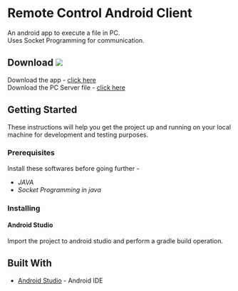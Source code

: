 # Remote Control Android Client
An android app to execute a file in PC.<br />
Uses Socket Programming for communication.<br />

## Download <img src="https://img.shields.io/badge/alfred-download-brightgreen.svg">
Download the app -
[click here](https://drive.google.com/file/d/1k_WCEi6Y3F7o5jtjSf7I2tyAadbRUEF8/view?usp=sharing) <br/>
Download the PC Server file - [click here](https://drive.google.com/file/d/1uj8fHWbC77tzvOrulf1Rcnf1S3Q3fsrj/view?usp=sharing)<br/>

## Getting Started
These instructions will help you get the project up and running on your local machine for development and testing purposes.

### Prerequisites
Install these softwares before going further - 
* *JAVA*
* *Socket Programming in java*

### Installing
#### Android Studio
Import the project to android studio and perform a gradle build operation.


## Built With
* [Android Studio](https://developer.android.com/studio/index.html) - Android IDE


